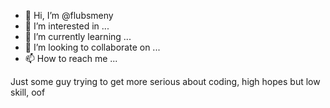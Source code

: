 - 👋 Hi, I’m @flubsmeny
- 👀 I’m interested in ...
- 🌱 I’m currently learning ...
- 💞️ I’m looking to collaborate on ...
- 📫 How to reach me ...

<!---
flubsmeny/flubsmeny is a ✨ special ✨ repository because its `README.md` (this file) appears on your GitHub profile.
You can click the Preview link to take a look at your changes.
--->


Just some guy trying to get more serious about coding, high hopes but low skill, oof
